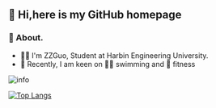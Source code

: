 
## 👋 Hi,here is my GitHub homepage        
### 🧐 About. 
 - 👨‍🎓 I'm ZZGuo, Student at Harbin Engineering University.  
 - 📆 Recently, I am keen on 🏊‍♀️ swimming and 💪 fitness
<!-- 
### 💻 Working on. 
 -  -->

<!-- <img align="right" alt="GIF" src="https://raw.githubusercontent.com/JoeyBling/JoeyBling/master/pic/pusheencode.gif" /> -->

![info](https://github-readme-stats.vercel.app/api?username=Super-ZZGuo&show_icons=true&count_private=true&hide=prs&theme=default_repocard)

[![Top Langs](https://github-readme-stats.vercel.app/api/top-langs/?username=Super-ZZGuo&layout=compact)](https://github.com/anuraghazra/github-readme-stats)

<!-- ### 🛠 技术栈 | Tech Stack

- 💻 &#160; 
![](https://img.shields.io/badge/-Java-007396?style=flat-square&logo=java&logoColor=ffffff)
![](https://img.shields.io/badge/-CSS-1572B6?style=flat-square&logo=CSS3&logoColor=ffffff)
![](https://img.shields.io/badge/-JS-F7DF1E?style=flat-square&logo=JavaScript&logoColor=ffffff)
![](https://img.shields.io/badge/-HTML-E34F26?style=flat-square&logo=HTML5t&logoColor=ffffff)


- 🌐 &#160; ![HTML5](https://img.shields.io/badge/-HTML5-333333?style=flat&logo=HTML5)
![Bootstrap](https://img.shields.io/badge/-Bootstrap-333333?style=flat&logo=bootstrap&logoColor=563D7C)
![Node.js](https://img.shields.io/badge/-Node.js-333333?style=flat&logo=node.js)
![Vue.js](https://img.shields.io/badge/-VueJS-333333?style=flat&logo=Vue.js)
- 🛢 &#160; ![MySQL](https://img.shields.io/badge/-MySQL-333333?style=flat&logo=mysql)
![MongoDB](https://img.shields.io/badge/-MongoDB-333333?style=flat&logo=mongodb)
![Oracle](https://img.shields.io/badge/-Oracle-333333?style=flat&logo=Oracle)
- 🔧 &#160;![Git](https://img.shields.io/badge/-Git-333333?style=flat&logo=git)
![GitHub](https://img.shields.io/badge/-GitHub-333333?style=flat&logo=github)
![Markdown](https://img.shields.io/badge/-Markdown-333333?style=flat&logo=markdown) -->

